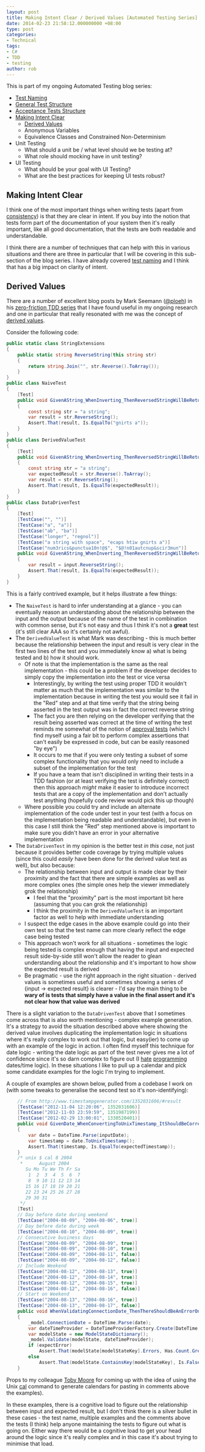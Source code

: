 ```yaml
---
layout: post
title: Making Intent Clear / Derived Values [Automated Testing Series]
date: 2014-02-23 21:58:12.000000000 +08:00
type: post
categories:
- Technical
tags:
- C#
- TDD
- testing
author: rob
---
```



This is part of my ongoing Automated Testing blog series:


- [Test Naming](http://robdmoore.id.au/blog/2014/01/23/test-naming-automated-testing-series/)
- [General Test Structure](http://robdmoore.id.au/blog/2014/01/27/general-test-structure-automated-testing-series/)
- [Acceptance Tests Structure](http://robdmoore.id.au/blog/2014/01/27/acceptance-tests-structure-automated-testing-series/)
- [Making Intent Clear](http://robdmoore.id.au/blog/2014/02/23/making-intent-clear-derived-values-automated-testing-series/)
  - [Derived Values](http://robdmoore.id.au/blog/2014/02/23/making-intent-clear-derived-values-automated-testing-series/)
  - Anonymous Variables
  - Equivalence Classes and Constrained Non-Determinism
- Unit Testing
  - What should a unit be / what level should we be testing at?
  - What role should mocking have in unit testing?
- UI Testing
  - What should be your goal with UI Testing?
  - What are the best practices for keeping UI tests robust?


## Making Intent Clear


I think one of the most important things when writing tests (apart from [consistency](http://robdmoore.id.au/blog/2012/09/01/consistency-maintainability/ "Consistency == Maintainability")) is that they are clear in intent. If you buy into the notion that tests form part of the documentation of your system then it's really important, like all good documentation, that the tests are both readable and understandable.



I think there are a number of techniques that can help with this in various situations and there are three in particular that I will be covering in this sub-section of the blog series. I have already covered [test naming](http://robdmoore.id.au/blog/2014/01/23/test-naming-automated-testing-series/) and I think that has a big impact on clarity of intent.


## Derived Values


There are a number of excellent blog posts by Mark Seemann ([@ploeh](http://www.twitter.com/ploeh)) in his [zero-friction TDD series](http://blog.ploeh.dk/2009/01/28/Zero-FrictionTDD/) that I have found useful in my ongoing research and one in particular that really resonated with me was the concept of [derived values](http://blog.ploeh.dk/2009/03/03/DerivedValuesEnsureExecutableSpecification/).



Consider the following code:



```csharp
public static class StringExtensions
{
    public static string ReverseString(this string str)
    {
        return string.Join("", str.Reverse().ToArray());
    }
}
public class NaiveTest
{
    [Test]
    public void GivenAString_WhenInverting_ThenReversedStringWillBeReturned()
    {
        const string str = "a string";
        var result = str.ReverseString();
        Assert.That(result, Is.EqualTo("gnirts a"));
    }
}
public class DerivedValueTest
{
    [Test]
    public void GivenAString_WhenInverting_ThenReversedStringWillBeReturned()
    {
        const string str = "a string";
        var expectedResult = str.Reverse().ToArray();
        var result = str.ReverseString();
        Assert.That(result, Is.EqualTo(expectedResult));
    }
}
public class DataDrivenTest
{
    [Test]
    [TestCase("", "")]
    [TestCase("a", "a")]
    [TestCase("ab", "ba")]
    [TestCase("longer", "regnol")]
    [TestCase("a string with space", "ecaps htiw gnirts a")]
    [TestCase("num3rics&punctua10n!@$", "$@!n01autcnup&scir3mun")]
    public void GivenAString_WhenInverting_ThenReversedStringWillBeReturned(string input, string expectedResult)
    {
        var result = input.ReverseString();
        Assert.That(result, Is.EqualTo(expectedResult));
    }
}
```



This is a fairly contrived example, but it helps illustrate a few things:


- The `NaiveTest` is hard to infer understanding at a glance - you can eventually reason an understanding about the relationship between the input and the output because of the name of the test in combination with common sense, but it's not easy and thus I think it's not a **great** test (it's still clear AAA so it's certainly not awful).
- The `DerivedValueTest` is what Mark was describing - this is much better because the relationship between the input and result is very clear in the first two lines of the test and you immediately know a) what is being tested and b) how it should work.
  - Of note is that the implementation is the same as the real implementation - this could be a problem if the developer decides to simply copy the implementation into the test or vice versa
    - Interestingly, by writing the test using proper TDD it wouldn't matter as much that the implementation was similar to the implementation because in writing the test you would see it fail in the "Red" step and at that time verify that the string being asserted in the test output was in fact the correct reverse string
    - The fact you are then relying on the developer verifying that the result being asserted was correct at the time of writing the test reminds me somewhat of the notion of [approval tests](http://blog.approvaltests.com/2008/10/approve-is-new-assert.html) (which I find myself using a fair bit to perform complex assertions that can't easily be expressed in code, but can be easily reasoned "by eye")
    - It occurs to me that if you were only testing a subset of some complex functionality that you would only need to include a subset of the implementation for the test
    - If you have a team that isn't disciplined in writing their tests in a TDD fashion (or at least verifying the test is definitely correct) then this approach *might* make it easier to introduce incorrect tests that are a copy of the implementation and don't actually test anything (hopefully code review would pick this up though)
  - Where possible you could try and include an alternate implementation of the code under test in your test (with a focus on the implementation being readable and understandable), but even in this case I still think the "Red" step mentioned above is important to make sure you didn't have an error in your alternative implementation
- The `DataDrivenTest` in my opinion is the better test *in this case*, not just because it provides better code coverage by trying multiple values (since this could *easily* have been done for the derived value test as well), but also because:
  - The relationship between input and output is made clear by their proximity and the fact that there are simple examples as well as more complex ones (the simple ones help the viewer immediately grok the relationship)
    - I feel that the "proximity" part is the most important bit here (assuming that you can grok the relationship)
    - I think the proximity in the `DerivedValueTest` is an important factor as well to help with immediate understanding
  - I suspect the edge cases in the above example could go into their own test so that the test name can more clearly reflect the edge case being tested
  - This approach won't work for all situations - sometimes the logic being tested is complex enough that having the input and expected result side-by-side still won't allow the reader to glean understanding about the relationship and it's important to how show the expected result is derived
  - Be pragmatic - use the right approach in the right situation - derived values is sometimes useful and sometimes showing a series of {input -> expected result} is clearer - I'd say the main thing to be **wary of is tests that simply have a value in the final assert and it's not clear how that value was derived**



There is a slight variation to the `DataDrivenTest` above that I sometimes come across that is also worth mentioning - complex example generation. It's a strategy to avoid the situation described above where showing the derived value involves duplicating the implementation logic in situations where it's really complex to work out that logic, but easy(ier) to come up with an example of the logic in action. I often find myself this technique for date logic - writing the date logic as part of the test never gives me a lot of confidence since it's so darn complex to figure out (I [hate](http://noda-time.blogspot.com.au/2011/08/what-wrong-with-datetime-anyway.html) [programming](http://noda-time.blogspot.com.au/2010/11/joys-of-datetime-arithmetic.html) dates/time logic). In these situations I like to pull up a calendar and pick some candidate examples for the logic I'm trying to implement.



A couple of examples are shown below, pulled from a codebase I work on (with some tweaks to generalise the second test so it's non-identifying):



```csharp
    // From http://www.timestampgenerator.com/1352031606/#result
    [TestCase("2012-11-04 12:20:06", 1352031606)]
    [TestCase("2012-11-03 23:59:59", 1351987199)]
    [TestCase("2012-02-29 13:00:01", 1330520401)]
    public void GivenDate_WhenConvertingToUnixTimestamp_ItShouldBeCorrect(string inputDate, int expectedTimestamp)
    {
        var date = DateTime.Parse(inputDate);
        var timestamp = date.ToUnixTimestamp();
        Assert.That(timestamp, Is.EqualTo(expectedTimestamp));
    }
    /* unix $ cal 8 2004
     *      August 2004
       Su Mo Tu We Th Fr Sa
        1  2  3  4  5  6  7
        8  9 10 11 12 13 14
       15 16 17 18 19 20 21
       22 23 24 25 26 27 28
       29 30 31
     */
    [Test]
    // Day before date during weekend
    [TestCase("2004-08-09", "2004-08-06", true)]
    // Day before date during week
    [TestCase("2004-08-10", "2004-08-09", true)]
    // Consecutive business days
    [TestCase("2004-08-09", "2004-08-09", true)]
    [TestCase("2004-08-09", "2004-08-10", true)]
    [TestCase("2004-08-09", "2004-08-11", false)]
    [TestCase("2004-08-09", "2004-08-12", false)]
    // Include Weekend
    [TestCase("2004-08-12", "2004-08-13", true)]
    [TestCase("2004-08-12", "2004-08-14", true)]
    [TestCase("2004-08-12", "2004-08-15", true)]
    [TestCase("2004-08-12", "2004-08-16", false)]
    // Start on Weekend
    [TestCase("2004-08-13", "2004-08-16", true)]
    [TestCase("2004-08-13", "2004-08-17", false)]
    public void WhenValidatingConnectionDate_ThenThereShouldBeAnErrorOnlyIfTheDateIsLessThan2BusinessDaysAway(string now, string date, bool expectError)
    {
        _model.ConnectionDate = DateTime.Parse(date);
        var dateTimeProvider = DateTimeProviderFactory.Create(DateTime.Parse(now));
        var modelState = new ModelStateDictionary();
        _model.Validate(modelState, dateTimeProvider);
        if (expectError)
            Assert.That(modelState[modelStateKey].Errors, Has.Count.GreaterThan(0));
        else
            Assert.That(modelState.ContainsKey(modelStateKey), Is.False);
    }
```



Props to my colleague [Toby Moore](https://twitter.com/tobycmoore) for coming up with the idea of using the Unix [cal](http://en.wikipedia.org/wiki/Cal_(Unix)) command to generate calendars for pasting in comments above the examples).



In these examples, there is a cognitive load to figure out the relationship between input and expected result, but I don't think there is a silver bullet in these cases - the test name, multiple examples and the comments above the tests (I think) help anyone maintaining the tests to figure out what is going on. Either way there would be a cognitive load to get your head around the logic since it's really complex and in this case it's about trying to minimise that load.


